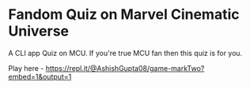 # Fandom Quiz on Marvel Cinematic Universe

A CLI app Quiz on MCU.
If you're true MCU fan then this quiz is for you.

Play here - https://repl.it/@AshishGupta08/game-markTwo?embed=1&output=1